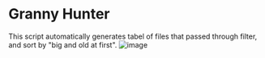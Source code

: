 # Granny Hunter
This script automatically generates tabel of files that passed through filter, and sort by "big and old at first".
![image](https://user-images.githubusercontent.com/56404638/180577744-50aa8be0-0eb5-4f96-9c10-acce27c837c9.png)
